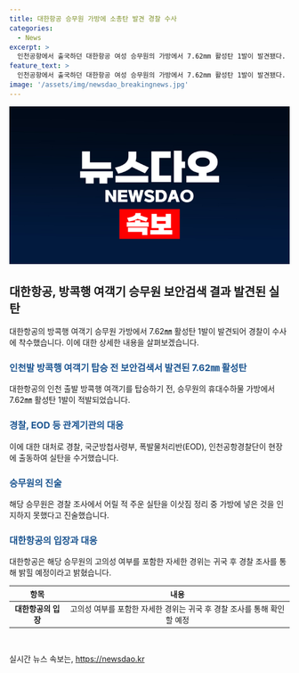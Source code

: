 ```yaml
---
title: 대한항공 승무원 가방에 소총탄 발견 경찰 수사
categories:
  - News
excerpt: >
  인천공항에서 출국하던 대한항공 여성 승무원의 가방에서 7.62mm 활성탄 1발이 발견됐다. 경찰, EOD 등 관계기관이 실탄을 수거했으며, 승무원은 어릴 적 주운 것을 이사 짐을 정리하다가 가방에 넣은 것으로 주장하고 있다. 대한항공은 해당 승무원의 귀국 후 자세한 경위를 밝힐 예정이라고 밝혔다. 이에 대해 승무원의 고의성 여부 등에 대한 조사가 이어지고 있다.
feature_text: >
  인천공항에서 출국하던 대한항공 여성 승무원의 가방에서 7.62mm 활성탄 1발이 발견됐다. 경찰, EOD 등 관계기관이 실탄을 수거했으며, 승무원은 어릴 적 주운 것을 이사 짐을 정리하다가 가방에 넣은 것으로 주장하고 있다. 대한항공은 해당 승무원의 귀국 후 자세한 경위를 밝힐 예정이라고 밝혔다. 이에 대해 승무원의 고의성 여부 등에 대한 조사가 이어지고 있다.
image: '/assets/img/newsdao_breakingnews.jpg'
---
```


<p><img src="/assets/img/newsdao_breakingnews.jpg" alt="pcversion 속보" /></p>

<h2 data-ke-size="size26">대한항공, 방콕행 여객기 승무원 보안검색 결과 발견된 실탄</h2>

<p data-ke-size="size16">대한항공의 방콕행 여객기 승무원 가방에서 7.62㎜ 활성탄 1발이 발견되어 경찰이 수사에 착수했습니다. 이에 대한 상세한 내용을 살펴보겠습니다.</p>

<h3><b><span style="color: #1a5490;">인천발 방콕행 여객기 탑승 전 보안검색서 발견된 7.62㎜ 활성탄</span></b></h3>

<p data-ke-size="size16">대한항공의 인천 출발 방콕행 여객기를 탑승하기 전, 승무원의 휴대수하물 가방에서 7.62㎜ 활성탄 1발이 적발되었습니다.</p>

<h3><b><span style="color: #1a5490;">경찰, EOD 등 관계기관의 대응</span></b></h3>

<p data-ke-size="size16">이에 대한 대처로 경찰, 국군방첩사령부, 폭발물처리반(EOD), 인천공항경찰단이 현장에 출동하여 실탄을 수거했습니다.</p>

<h3><b><span style="color: #1a5490;">승무원의 진술</span></b></h3>

<p data-ke-size="size16">해당 승무원은 경찰 조사에서 어릴 적 주운 실탄을 이삿짐 정리 중 가방에 넣은 것을 인지하지 못했다고 진술했습니다.</p>

<h3><b><span style="color: #1a5490;">대한항공의 입장과 대응</span></b></h3>

<p data-ke-size="size16">대한항공은 해당 승무원의 고의성 여부를 포함한 자세한 경위는 귀국 후 경찰 조사를 통해 밝힐 예정이라고 밝혔습니다.</p>

<table>
    <thead>
        <tr>
            <th style="text-align: center;">항목</th>
            <th style="text-align: center;">내용</th>
        </tr>
    </thead>
    <tbody>
        <tr>
            <td style="text-align: center; height: 17px;"><b>대한항공의 입장</b></td>
            <td style="text-align: center; height: 17px;">고의성 여부를 포함한 자세한 경위는 귀국 후 경찰 조사를 통해 확인할 예정</td>
        </tr>
    </tbody>
</table>

<p data-ke-size="size16">&nbsp;</p>
실시간 뉴스 속보는, <a href="https://newsdao.kr" rel="dofollow">https://newsdao.kr</a>


